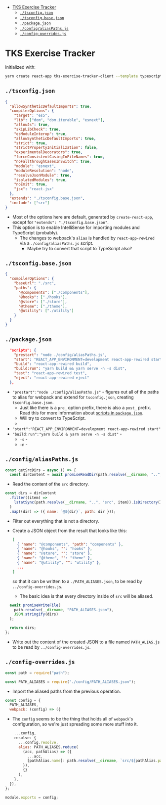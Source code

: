- [TKS Exercise Tracker](#tks-exercise-tracker)
  - [`./tsconfig.json`](#tsconfigjson)
  - [`./tsconfig.base.json`](#tsconfigbasejson)
  - [`./package.json`](#packagejson)
  - [`./config/aliasPaths.js`](#configaliaspathsjs)
  - [`./config-overrides.js`](#config-overridesjs)

# TKS Exercise Tracker

Initialized with:

```bash
yarn create react-app tks-exercise-tracker-client --template typescript
```

## `./tsconfig.json`

```json
{
  "allowSyntheticDefaultImports": true,
  "compilerOptions": {
    "target": "es5",
    "lib": ["dom", "dom.iterable", "esnext"],
    "allowJs": true,
    "skipLibCheck": true,
    "esModuleInterop": true,
    "allowSyntheticDefaultImports": true,
    "strict": true,
    "strictPropertyInitialization": false,
    "experimentalDecorators": true,
    "forceConsistentCasingInFileNames": true,
    "noFallthroughCasesInSwitch": true,
    "module": "esnext",
    "moduleResolution": "node",
    "resolveJsonModule": true,
    "isolatedModules": true,
    "noEmit": true,
    "jsx": "react-jsx"
  },
  "extends": "./tsconfig.base.json",
  "include": ["src"]
}
```

- Most of the options here are default, generated by `create-react-app`, except for `"extends": "./tsconfig.base.json"`.
- This option is to enable IntelliSense for importing modules and TypeScript (probably).
  <!-- TODO: Maybe try and make that script TypeScript also? -->
  - The changes to webpack's `alias` is handled by `react-app-rewired` via a `./config/aliasPaths.js` script.
    - Maybe try to convert that script to TypeScript also?

## `./tsconfig.base.json`

<!-- TODO: Maybe add ["./components/*"] -->
<!-- Not sure if that's the right syntax, will need to check later. -->

```json
{
  "compilerOptions": {
    "baseUrl": "./src",
    "paths": {
      "@components": ["./components"],
      "@hooks": ["./hooks"],
      "@store": ["./store"],
      "@theme": ["./theme"],
      "@utility": ["./utility"]
    }
  }
}
```

## `./package.json`

```json
  "scripts": {
    "prestart": "node ./config/aliasPaths.js",
    "start": "REACT_APP_ENVIRONMENT=development react-app-rewired start",
    "build": "react-app-rewired build",
    "build:run": "yarn build && yarn serve -n -s dist",
    "test": "react-app-rewired test",
    "eject": "react-app-rewired eject"
  },
```

- `"prestart":"node ./config/aliasPaths.js"` - figures out all of the paths to alias for webpack and extend for `tsconfig.json`, creating `tsconfig.base.json`.
  - Just like there is a `pre_` option prefix, there is also a `post_` prefix. Read this for more information about [scripts in `package.json`](https://docs.npmjs.com/cli/v8/using-npm/scripts).
  <!-- TODO: Convert to TypeScript. -->
  - Will try to convert to TypeScript.
  - <!-- TODO: Rename environmental variable to REACT_APP_NODE_ENV? -->
- `"start":"REACT_APP_ENVIRONMENT=development react-app-rewired start"`
- `"build:run":"yarn build & yarn serve -n -s dist"` -
  <!-- TODO: FInish the flags. -->
  - `-s` -
  - `-n` -

## `./config/aliasPaths.js`

<!-- TODO: Rewrite this and ./config-overrides.js so that I won't need to have a temp file. -->

```js
const getSrcDirs = async () => {
  const dirContent = await promiseReadDir(path.resolve(__dirname, "..", "src"));
```

- Read the content of the `src` directory.

```js
const dirs = dirContent
  .filter((item) =>
    lstatSync(path.resolve(__dirname, "..", "src", item)).isDirectory()
  )
  .map((dir) => ({ name: `@${dir}`, path: dir }));
```

- Filter out everything that is not a directory.
- Create a JSON object from the result that looks like this:

  ```json
  [
    { "name": "@components", "path": "components" },
    { "name": "@hooks", "": "hooks" },
    { "name": "@store", "": "store" },
    { "name": "@theme", "": "theme" },
    { "name": "@utility", "": "utility" },
    ...
  ]
  ```

  so that it can be written to a `./PATH_ALIASES.json`, to be read by `../config-overrides.js`.

  - The basic idea is that every directory inside of `src` will be aliased.

```js
  await promiseWriteFile(
    path.resolve(__dirname, "PATH_ALIASES.json"),
    JSON.stringify(dirs)
  );

  return dirs;
};
```

- Write out the content of the created JSON to a file named `PATH_ALIAS.js` to be read by `../config-overrides.js`.

## `./config-overrides.js`

<!-- TODO: This is probably the only file that I would not be able to convert to TS, since it is read as is by `react-app-rewired`. -->

```js
const path = require("path");

const PATH_ALIASES = require("./config/PATH_ALIASES.json");
```

- Import the aliased paths from the previous operation.

```js
const config = {
  PATH_ALIASES,
  webpack: (config) => ({
```

- The `config` seems to be the thing that holds all of `webpack`'s configuration, so we're just spreading some more stuff into it.

```js
    ...config,
    resolve: {
      ...config.resolve,
      alias: PATH_ALIASES.reduce(
        (acc, pathAlias) => ({
          ...acc,
          [pathAlias.name]: path.resolve(__dirname, `src/${pathAlias.path}`),
        }),
        {}
      ),
    },
  }),
};

module.exports = config;
```
